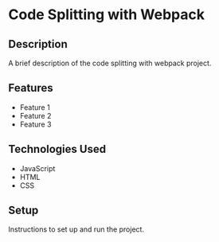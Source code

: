 # Code Splitting with Webpack

## Description

A brief description of the code splitting with webpack project.

## Features

- Feature 1
- Feature 2
- Feature 3

## Technologies Used

- JavaScript
- HTML
- CSS

## Setup

Instructions to set up and run the project.
